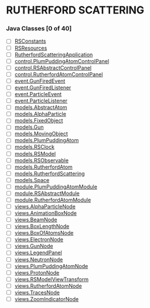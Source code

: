 RUTHERFORD SCATTERING
=====

### Java Classes [0 of 40]
- [ ] [RSConstants](#RSConstants)
- [ ] [RSResources](#RSResources)
- [ ] [RutherfordScatteringApplication](#RutherfordScatteringApplication)
- [ ] [control.PlumPuddingAtomControlPanel](#PlumPuddingAtomControlPanel)
- [ ] [control.RSAbstractControlPanel](#RSAbstractControlPanel)
- [ ] [control.RutherfordAtomControlPanel](#RutherfordAtomControlPanel)
- [ ] [event.GunFiredEvent](#GunFiredEvent)
- [ ] [event.GunFiredListener](#GunFiredListener)
- [ ] [event.ParticleEvent](#ParticleEvent)
- [ ] [event.ParticleListener](#ParticleListener)
- [ ] [models.AbstractAtom](#AbstractAtom)
- [ ] [models.AlphaParticle](#AlphaParticle)
- [ ] [models.FixedObject](#FixedObject)
- [ ] [models.Gun](#Gun)
- [ ] [models.MovingObject](#MovingObject)
- [ ] [models.PlumPuddingAtom](#PlumPuddingAtom)
- [ ] [models.RSClock](#RSClock)
- [ ] [models.RSModel](#RSModel)
- [ ] [models.RSObservable](#RSObservable)
- [ ] [models.RutherfordAtom](#RutherfordAtom)
- [ ] [models.RutherfordScattering](#RutherfordScattering)
- [ ] [models.Space](#Space)
- [ ] [module.PlumPuddingAtomModule](#PlumPuddingAtomModule)
- [ ] [module.RSAbstractModule](#RSAbstractModule)
- [ ] [module.RutherfordAtomModule](#RutherfordAtomModule)
- [ ] [views.AlphaParticleNode](#AlphaParticleNode)
- [ ] [views.AnimationBoxNode](#AnimationBoxNode)
- [ ] [views.BeamNode](#BeamNode)
- [ ] [views.BoxLengthNode](#BoxLengthNode)
- [ ] [views.BoxOfAtomsNode](#BoxOfAtomsNode)
- [ ] [views.ElectronNode](#ElectronNode)
- [ ] [views.GunNode](#GunNode)
- [ ] [views.LegendPanel](#LegendPanel)
- [ ] [views.NeutronNode](#NeutronNode)
- [ ] [views.PlumPuddingAtomNode](#PlumPuddingAtomNode)
- [ ] [views.ProtonNode](#ProtonNod)
- [ ] [views.RSModelViewTransform](#RSModelViewTransform)
- [ ] [views.RutherfordAtomNode](#RutherfordAtomNode)
- [ ] [views.TracesNode](#TracesNode)
- [ ] [views.ZoomIndicatorNode](#ZoomIndicatorNode)
